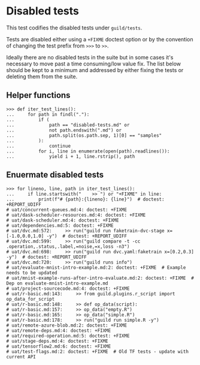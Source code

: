 # Disabled tests

This test codifies the disabled tests under `guild/tests`.

Tests are disabled either using a `+FIXME` doctest option or by the
convention of changing the test prefix from `>>>` to `>>`.

Ideally there are no disabled tests in the suite but in some cases
it's necessary to move past a time consuming/low value fix. The list
below should be kept to a minimum and addressed by either fixing the
tests or deleting them from the suite.

## Helper functions

    >>> def iter_test_lines():
    ...     for path in findl("."):
    ...         if (
    ...             path == "disabled-tests.md" or
    ...             not path.endswith(".md") or
    ...             path.split(os.path.sep, 1)[0] == "samples"
    ...         ):
    ...             continue
    ...         for i, line in enumerate(open(path).readlines()):
    ...             yield i + 1, line.rstrip(), path

## Enuermate disabled tests

    >>> for lineno, line, path in iter_test_lines():
    ...     if line.startswith("    >> ") or "+FIXME" in line:
    ...         print(f"# {path}:{lineno}: {line}")  # doctest: +REPORT_UDIFF
    # uat/concurrent-queues.md:4: doctest: +FIXME
    # uat/dask-scheduler-resources.md:4: doctest: +FIXME
    # uat/dask-scheduler.md:4: doctest: +FIXME
    # uat/dependencies.md:5: doctest: +FIXME
    # uat/dvc.md:572:     >> run("guild run faketrain-dvc-stage x=[-1.0,0.0,1.0] -y")  # doctest: +REPORT_UDIFF
    # uat/dvc.md:599:     >> run("guild compare -t -cc .operation,.status,.label,=noise,=x,loss -n3")
    # uat/dvc.md:698:     >> run("guild run dvc.yaml:faketrain x=[0.2,0.3] -y")  # doctest: +REPORT_UDIFF
    # uat/dvc.md:720:     >> run("guild runs info")
    # uat/evaluate-mnist-intro-example.md:2: doctest: +FIXME  # Example needs to be updated
    # uat/mnist-example-runs-after-intro-evaluate.md:2: doctest: +FIXME  # Dep on evaluate-mnist-intro-example.md
    # uat/project-sourcecode.md:4: doctest: +FIXME
    # uat/r-basic.md:143:     >> from guild.plugins.r_script import op_data_for_script
    # uat/r-basic.md:148:     >> def op_data(script):
    # uat/r-basic.md:157:     >> op_data("empty.R")
    # uat/r-basic.md:165:     >> op_data("simple.R")
    # uat/r-basic.md:178:     >> run("guild run simple.R -y")
    # uat/remote-azure-blob.md:2: doctest: +FIXME
    # uat/remote-deps.md:4: doctest: +FIXME
    # uat/required-operation.md:5: doctest: +FIXME
    # uat/stage-deps.md:4: doctest: +FIXME
    # uat/tensorflow2.md:6: doctest: +FIXME
    # uat/test-flags.md:2: doctest: +FIXME  # Old TF tests - update with current API
